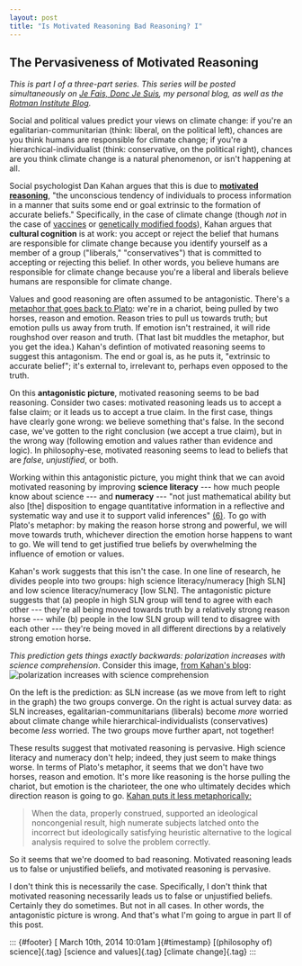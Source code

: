 ```yaml
---
layout: post
title: "Is Motivated Reasoning Bad Reasoning? I"
---
```



The Pervasiveness of Motivated Reasoning
----------------------------------------

*This is part I of a three-part series. This series will be posted simultaneously on [*Je Fais, Donc Je Suis*](http://jefais.tumblr.com/), my personal blog, as well as the [Rotman Institute Blog](http://www.rotman.uwo.ca/blog/).*

Social and political values predict your views on climate change: if you're an egalitarian-communitarian (think: liberal, on the political left), chances are you think humans are responsible for climate change; if you're a hierarchical-individualist (think: conservative, on the political right), chances are you think climate change is a natural phenomenon, or isn't happening at all.

Social psychologist Dan Kahan argues that this is due to [**motivated reasoning**](http://www.culturalcognition.net/blog/2013/5/15/motivated-reasoning-its-cognates.html), "the unconscious tendency of individuals to process information in a manner that suits some end or goal extrinsic to the formation of accurate beliefs." Specifically, in the case of climate change (though *not* in the case of [vaccines](http://www.culturalcognition.net/blog/2014/1/27/who-fears-childhood-vaccines-and-why-research-report-project.html) or [genetically modified foods](http://www.culturalcognition.net/blog/2013/11/5/we-arent-polarized-on-gm-foods-no-matter-what-the-result-in.html)), Kahan argues that **cultural cognition** is at work: you accept or reject the belief that humans are responsible for climate change because you identify yourself as a member of a group ("liberals," "conservatives") that is committed to accepting or rejecting this belief. In other words, you believe humans are responsible for climate change because you're a liberal and liberals believe humans are responsible for climate change.

Values and good reasoning are often assumed to be antagonistic. There's a [metaphor that goes back to Plato](http://en.wikipedia.org/wiki/Chariot_Allegory): we're in a chariot, being pulled by two horses, reason and emotion. Reason tries to pull us towards truth; but emotion pulls us away from truth. If emotion isn't restrained, it will ride roughshod over reason and truth. (That last bit muddles the metaphor, but you get the idea.) Kahan's defintion of motivated reasoning seems to suggest this antagonism. The end or goal is, as he puts it, "extrinsic to accurate belief"; it's external to, irrelevant to, perhaps even opposed to the truth.

On this **antagonistic picture**, motivated reasoning seems to be bad reasoning. Consider two cases: motivated reasoning leads us to accept a false claim; or it leads us to accept a true claim. In the first case, things have clearly gone wrong: we believe something that's false. In the second case, we've gotten to the right conclusion (we accept a true claim), but in the wrong way (following emotion and values rather than evidence and logic). In philosophy-ese, motivated reasoning seems to lead to beliefs that are *false*, *unjustified*, or both.

Working within this antagonistic picture, you might think that we can avoid motivated reasoning by improving **science literacy** --- how much people know about science --- and **numeracy** --- "not just mathematical ability but also \[the\] disposition to engage quantitative information in a reflective and systematic way and use it to support valid inferences" [(6)](http://papers.ssrn.com/sol3/papers.cfm?abstract_id=2319992). To go with Plato's metaphor: by making the reason horse strong and powerful, we will move towards truth, whichever direction the emotion horse happens to want to go. We will tend to get justified true beliefs by overwhelming the influence of emotion or values.

Kahan's work suggests that this isn't the case. In one line of research, he divides people into two groups: high science literacy/numeracy \[high SLN\] and low science literacy/numeracy \[low SLN\]. The antagonistic picture suggests that (a) people in high SLN group will tend to agree with each other --- they're all being moved towards truth by a relatively strong reason horse --- while (b) people in the low SLN group will tend to disagree with each other --- they're being moved in all different directions by a relatively strong emotion horse.

*This prediction gets things exactly backwards: polarization increases with science comprehension*. Consider this image, [from Kahan's blog](http://www.culturalcognition.net/blog/2014/2/10/motivated-numeracy-whats-the-point-lecture-synopsis-slides.html):\
![polarization increases with science comprehension](http://www.culturalcognition.net/storage/polinc.png?__SQUARESPACE_CACHEVERSION=1392075594686)

On the left is the prediction: as SLN increase (as we move from left to right in the graph) the two groups converge. On the right is actual survey data: as SLN increases, egalitarian-communitarians (liberals) become *more* worried about climate change while hierarchical-individualists (conservatives) become *less* worried. The two groups move further apart, not together!

These results suggest that motivated reasoning is pervasive. High science literacy and numeracy don't help; indeed, they just seem to make things worse. In terms of Plato's metaphor, it seems that we don't have two horses, reason and emotion. It's more like reasoning is the horse pulling the chariot, but emotion is the charioteer, the one who ultimately decides which direction reason is going to go. [Kahan puts it less metaphorically:](http://www.culturalcognition.net/blog/2014/2/10/motivated-numeracy-whats-the-point-lecture-synopsis-slides.html)

> When the data, properly construed, supported an ideological noncongenial result, high numerate subjects latched onto the incorrect but ideologically satisfying heuristic alternative to the logical analysis required to solve the problem correctly.

So it seems that we're doomed to bad reasoning. Motivated reasoning leads us to false or unjustified beliefs, and motivated reasoning is pervasive.

I don't think this is necessarily the case. Specifically, I don't think that motivated reasoning necessarily leads us to false or unjustified beliefs. Certainly they do sometimes. But not in all cases. In other words, the antagonistic picture is wrong. And that's what I'm going to argue in part II of this post.

::: {#footer}
[ March 10th, 2014 10:01am ]{#timestamp} [(philosophy of) science]{.tag} [science and values]{.tag} [climate change]{.tag}
:::
